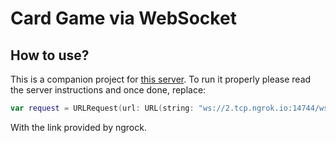 # Card Game via WebSocket

## How to use?


This is a companion project for [this server](git@github.com:samgj18/cards.git). To run it properly please read the server instructions and once done, replace:

```swift
var request = URLRequest(url: URL(string: "ws://2.tcp.ngrok.io:14744/ws/hardcodedfornow")!)
``` 

With the link provided by ngrock.

